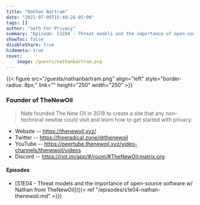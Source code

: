 ```yaml
---
title: "Nathan Bartram"
date: "2021-07-09T15:40:26-05:00"
tags: []
author: "Seth For Privacy"
summary: "Episode: S1E04 - Threat models and the importance of open-source software w/ Nathan from TheNewOil"
showToc: false
disableShare: true
hidemeta: true
cover:
    image: /guests/nathanbartram.png
---
```


{{< figure src="/guests/nathanbartram.png" align="left" style="border-radius: 8px;" link="" height="250" width="250" >}}

### Founder of TheNewOil

> Nate founded The New Oil in 2018 to create a site that any non-technical newbie could visit and learn how to get started with privacy.

- Website -- https://thenewoil.xyz/
- Twitter -- https://freeradical.zone/@thenewoil
- YouTube -- https://peertube.thenewoil.xyz/video-channels/thenewoil/videos
- Discord -- https://riot.im/app/#/room/#TheNewOil:matrix.org

#### Episodes

- [S1E04 - Threat models and the importance of open-source software w/ Nathan from TheNewOil]({{< ref "/episodes/s1e04-nathan-thenewoil.md" >}})
